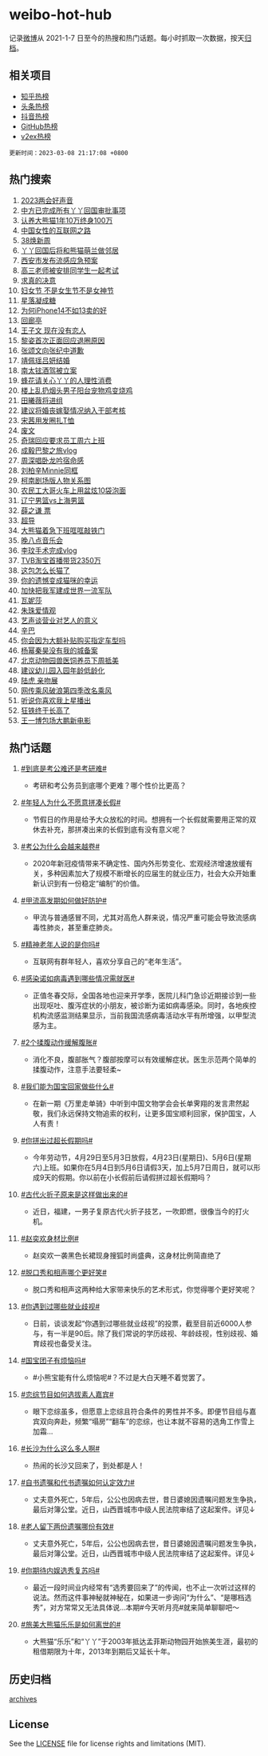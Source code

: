# weibo-hot-hub

记录[微博](https://www.weibo.com)从 2021-1-7 日至今的热搜和热门话题。每小时抓取一次数据，按天[归档](archives)。

## 相关项目

- [知乎热榜](https://github.com/lonnyzhang423/zhihu-hot-hub)
- [头条热榜](https://github.com/lonnyzhang423/toutiao-hot-hub)
- [抖音热榜](https://github.com/lonnyzhang423/douyin-hot-hub)
- [GitHub热榜](https://github.com/lonnyzhang423/github-hot-hub)
- [v2ex热榜](https://github.com/lonnyzhang423/v2ex-hot-hub)


`更新时间：2023-03-08 21:17:08 +0800`

## 热门搜索

1. [2023两会好声音](https://m.weibo.cn/search?containerid=100103type%3D1%26t%3D10%26q%3D%232023%E4%B8%A4%E4%BC%9A%E5%A5%BD%E5%A3%B0%E9%9F%B3%23&stream_entry_id=51&isnewpage=1&extparam=seat%3D1%26stream_entry_id%3D51%26filter_type%3Drealtimehot%26c_type%3D51%26dgr%3D0%26cate%3D10103%26pos%3D0%26display_time%3D1678281427%26pre_seqid%3D1678281427150027679234&luicode=10000011&lfid=106003type%253D25%2526t%253D3%2526disable_hot%253D1%2526filter_type%253Drealtimehot)
1. [中方已完成所有丫丫回国审批事项](https://m.weibo.cn/search?containerid=100103type%3D1%26t%3D10%26q%3D%23%E4%B8%AD%E6%96%B9%E5%B7%B2%E5%AE%8C%E6%88%90%E6%89%80%E6%9C%89%E4%B8%AB%E4%B8%AB%E5%9B%9E%E5%9B%BD%E5%AE%A1%E6%89%B9%E4%BA%8B%E9%A1%B9%23&stream_entry_id=31&isnewpage=1&extparam=seat%3D1%26c_type%3D31%26q%3D%2523%25E4%25B8%25AD%25E6%2596%25B9%25E5%25B7%25B2%25E5%25AE%258C%25E6%2588%2590%25E6%2589%2580%25E6%259C%2589%25E4%25B8%25AB%25E4%25B8%25AB%25E5%259B%259E%25E5%259B%25BD%25E5%25AE%25A1%25E6%2589%25B9%25E4%25BA%258B%25E9%25A1%25B9%2523%26pos%3D0%26band_rank%3D1%26stream_entry_id%3D31%26filter_type%3Drealtimehot%26dgr%3D0%26flag%3D16%26lcate%3D5001%26realpos%3D1%26cate%3D5001%26display_time%3D1678281427%26pre_seqid%3D1678281427150027679234&luicode=10000011&lfid=106003type%253D25%2526t%253D3%2526disable_hot%253D1%2526filter_type%253Drealtimehot)
1. [认养大熊猫1年10万终身100万](https://m.weibo.cn/search?containerid=100103type%3D1%26t%3D10%26q%3D%23%E8%AE%A4%E5%85%BB%E5%A4%A7%E7%86%8A%E7%8C%AB1%E5%B9%B410%E4%B8%87%E7%BB%88%E8%BA%AB100%E4%B8%87%23&stream_entry_id=31&isnewpage=1&extparam=seat%3D1%26c_type%3D31%26q%3D%2523%25E8%25AE%25A4%25E5%2585%25BB%25E5%25A4%25A7%25E7%2586%258A%25E7%258C%25AB1%25E5%25B9%25B410%25E4%25B8%2587%25E7%25BB%2588%25E8%25BA%25AB100%25E4%25B8%2587%2523%26pos%3D1%26band_rank%3D2%26stream_entry_id%3D31%26filter_type%3Drealtimehot%26dgr%3D0%26flag%3D1%26lcate%3D5001%26realpos%3D2%26cate%3D5001%26display_time%3D1678281427%26pre_seqid%3D1678281427150027679234&luicode=10000011&lfid=106003type%253D25%2526t%253D3%2526disable_hot%253D1%2526filter_type%253Drealtimehot)
1. [中国女性的互联网之路](https://m.weibo.cn/search?containerid=100103type%3D1%26t%3D10%26q%3D%23%E4%B8%AD%E5%9B%BD%E5%A5%B3%E6%80%A7%E7%9A%84%E4%BA%92%E8%81%94%E7%BD%91%E4%B9%8B%E8%B7%AF%23&stream_entry_id=31&isnewpage=1&extparam=seat%3D1%26c_type%3D31%26q%3D%2523%25E4%25B8%25AD%25E5%259B%25BD%25E5%25A5%25B3%25E6%2580%25A7%25E7%259A%2584%25E4%25BA%2592%25E8%2581%2594%25E7%25BD%2591%25E4%25B9%258B%25E8%25B7%25AF%2523%26pos%3D2%26band_rank%3D3%26stream_entry_id%3D31%26filter_type%3Drealtimehot%26dgr%3D0%26flag%3D0%26lcate%3D5001%26realpos%3D3%26cate%3D5001%26display_time%3D1678281427%26pre_seqid%3D1678281427150027679234&luicode=10000011&lfid=106003type%253D25%2526t%253D3%2526disable_hot%253D1%2526filter_type%253Drealtimehot)
1. [38焕新周](https://m.weibo.cn/search?containerid=100103type%3D1%26t%3D10%26q%3D%2338%E7%84%95%E6%96%B0%E5%91%A8%23&stream_entry_id=31&isnewpage=1&extparam=seat%3D1%26dgr%3D0%26band_rank%3D4%26c_type%3D31%26q%3D%252338%25E7%2584%2595%25E6%2596%25B0%25E5%2591%25A8%2523%26stream_entry_id%3D31%26pos%3D3%26cate%3D5001%26topic_ad%3D1%26filter_type%3Drealtimehot%26lcate%3D5001%26adid%3D181697%26display_time%3D1678281427%26pre_seqid%3D1678281427150027679234&luicode=10000011&lfid=106003type%253D25%2526t%253D3%2526disable_hot%253D1%2526filter_type%253Drealtimehot)
1. [丫丫回国后将和熊猫萌兰做邻居](https://m.weibo.cn/search?containerid=100103type%3D1%26t%3D10%26q%3D%23%E4%B8%AB%E4%B8%AB%E5%9B%9E%E5%9B%BD%E5%90%8E%E5%B0%86%E5%92%8C%E7%86%8A%E7%8C%AB%E8%90%8C%E5%85%B0%E5%81%9A%E9%82%BB%E5%B1%85%23&stream_entry_id=31&isnewpage=1&extparam=seat%3D1%26c_type%3D31%26q%3D%2523%25E4%25B8%25AB%25E4%25B8%25AB%25E5%259B%259E%25E5%259B%25BD%25E5%2590%258E%25E5%25B0%2586%25E5%2592%258C%25E7%2586%258A%25E7%258C%25AB%25E8%2590%258C%25E5%2585%25B0%25E5%2581%259A%25E9%2582%25BB%25E5%25B1%2585%2523%26pos%3D4%26band_rank%3D4%26stream_entry_id%3D31%26filter_type%3Drealtimehot%26dgr%3D0%26flag%3D1%26lcate%3D5001%26realpos%3D4%26cate%3D5001%26display_time%3D1678281427%26pre_seqid%3D1678281427150027679234&luicode=10000011&lfid=106003type%253D25%2526t%253D3%2526disable_hot%253D1%2526filter_type%253Drealtimehot)
1. [西安市发布流感应急预案](https://m.weibo.cn/search?containerid=100103type%3D1%26t%3D10%26q%3D%23%E8%A5%BF%E5%AE%89%E5%B8%82%E5%8F%91%E5%B8%83%E6%B5%81%E6%84%9F%E5%BA%94%E6%80%A5%E9%A2%84%E6%A1%88%23&stream_entry_id=31&isnewpage=1&extparam=seat%3D1%26c_type%3D31%26q%3D%2523%25E8%25A5%25BF%25E5%25AE%2589%25E5%25B8%2582%25E5%258F%2591%25E5%25B8%2583%25E6%25B5%2581%25E6%2584%259F%25E5%25BA%2594%25E6%2580%25A5%25E9%25A2%2584%25E6%25A1%2588%2523%26pos%3D5%26band_rank%3D5%26stream_entry_id%3D31%26filter_type%3Drealtimehot%26dgr%3D0%26flag%3D1%26lcate%3D5001%26realpos%3D5%26cate%3D5001%26display_time%3D1678281427%26pre_seqid%3D1678281427150027679234&luicode=10000011&lfid=106003type%253D25%2526t%253D3%2526disable_hot%253D1%2526filter_type%253Drealtimehot)
1. [高三老师被安排同学生一起考试](https://m.weibo.cn/search?containerid=100103type%3D1%26t%3D10%26q%3D%23%E9%AB%98%E4%B8%89%E8%80%81%E5%B8%88%E8%A2%AB%E5%AE%89%E6%8E%92%E5%90%8C%E5%AD%A6%E7%94%9F%E4%B8%80%E8%B5%B7%E8%80%83%E8%AF%95%23&stream_entry_id=31&isnewpage=1&extparam=seat%3D1%26c_type%3D31%26q%3D%2523%25E9%25AB%2598%25E4%25B8%2589%25E8%2580%2581%25E5%25B8%2588%25E8%25A2%25AB%25E5%25AE%2589%25E6%258E%2592%25E5%2590%258C%25E5%25AD%25A6%25E7%2594%259F%25E4%25B8%2580%25E8%25B5%25B7%25E8%2580%2583%25E8%25AF%2595%2523%26pos%3D6%26band_rank%3D6%26stream_entry_id%3D31%26filter_type%3Drealtimehot%26dgr%3D0%26flag%3D1%26lcate%3D5001%26realpos%3D6%26cate%3D5001%26display_time%3D1678281427%26pre_seqid%3D1678281427150027679234&luicode=10000011&lfid=106003type%253D25%2526t%253D3%2526disable_hot%253D1%2526filter_type%253Drealtimehot)
1. [求真的决意](https://m.weibo.cn/search?containerid=100103type%3D1%26t%3D10%26q%3D%23%E6%B1%82%E7%9C%9F%E7%9A%84%E5%86%B3%E6%84%8F%23&stream_entry_id=31&isnewpage=1&extparam=seat%3D1%26dgr%3D0%26band_rank%3D7%26c_type%3D31%26q%3D%2523%25E6%25B1%2582%25E7%259C%259F%25E7%259A%2584%25E5%2586%25B3%25E6%2584%258F%2523%26stream_entry_id%3D31%26pos%3D7%26cate%3D5001%26topic_ad%3D1%26filter_type%3Drealtimehot%26lcate%3D5001%26adid%3D181639%26display_time%3D1678281427%26pre_seqid%3D1678281427150027679234&luicode=10000011&lfid=106003type%253D25%2526t%253D3%2526disable_hot%253D1%2526filter_type%253Drealtimehot)
1. [妇女节 不是女生节不是女神节](https://m.weibo.cn/search?containerid=100103type%3D1%26t%3D10%26q%3D%E5%A6%87%E5%A5%B3%E8%8A%82+%E4%B8%8D%E6%98%AF%E5%A5%B3%E7%94%9F%E8%8A%82%E4%B8%8D%E6%98%AF%E5%A5%B3%E7%A5%9E%E8%8A%82&stream_entry_id=31&isnewpage=1&extparam=seat%3D1%26c_type%3D31%26q%3D%25E5%25A6%2587%25E5%25A5%25B3%25E8%258A%2582%2520%25E4%25B8%258D%25E6%2598%25AF%25E5%25A5%25B3%25E7%2594%259F%25E8%258A%2582%25E4%25B8%258D%25E6%2598%25AF%25E5%25A5%25B3%25E7%25A5%259E%25E8%258A%2582%26pos%3D8%26band_rank%3D7%26stream_entry_id%3D31%26filter_type%3Drealtimehot%26dgr%3D0%26flag%3D16%26lcate%3D5001%26realpos%3D7%26cate%3D5001%26display_time%3D1678281427%26pre_seqid%3D1678281427150027679234&luicode=10000011&lfid=106003type%253D25%2526t%253D3%2526disable_hot%253D1%2526filter_type%253Drealtimehot)
1. [星落凝成糖](https://m.weibo.cn/search?containerid=100103type%3D1%26t%3D10%26q%3D%E6%98%9F%E8%90%BD%E5%87%9D%E6%88%90%E7%B3%96&stream_entry_id=31&isnewpage=1&extparam=seat%3D1%26c_type%3D31%26q%3D%25E6%2598%259F%25E8%2590%25BD%25E5%2587%259D%25E6%2588%2590%25E7%25B3%2596%26pos%3D9%26band_rank%3D8%26stream_entry_id%3D31%26filter_type%3Drealtimehot%26dgr%3D0%26flag%3D1%26lcate%3D5001%26realpos%3D8%26cate%3D5001%26display_time%3D1678281427%26pre_seqid%3D1678281427150027679234&luicode=10000011&lfid=106003type%253D25%2526t%253D3%2526disable_hot%253D1%2526filter_type%253Drealtimehot)
1. [为何iPhone14不如13卖的好](https://m.weibo.cn/search?containerid=100103type%3D1%26t%3D10%26q%3D%23%E4%B8%BA%E4%BD%95iPhone14%E4%B8%8D%E5%A6%8213%E5%8D%96%E7%9A%84%E5%A5%BD%23&stream_entry_id=31&isnewpage=1&extparam=seat%3D1%26c_type%3D31%26q%3D%2523%25E4%25B8%25BA%25E4%25BD%2595iPhone14%25E4%25B8%258D%25E5%25A6%258213%25E5%258D%2596%25E7%259A%2584%25E5%25A5%25BD%2523%26pos%3D10%26band_rank%3D9%26stream_entry_id%3D31%26filter_type%3Drealtimehot%26dgr%3D0%26flag%3D0%26lcate%3D5001%26realpos%3D9%26cate%3D5001%26display_time%3D1678281427%26pre_seqid%3D1678281427150027679234&luicode=10000011&lfid=106003type%253D25%2526t%253D3%2526disable_hot%253D1%2526filter_type%253Drealtimehot)
1. [回廊亭](https://m.weibo.cn/search?containerid=100103type%3D1%26t%3D10%26q%3D%E5%9B%9E%E5%BB%8A%E4%BA%AD&stream_entry_id=31&isnewpage=1&extparam=seat%3D1%26c_type%3D31%26q%3D%25E5%259B%259E%25E5%25BB%258A%25E4%25BA%25AD%26pos%3D11%26band_rank%3D10%26stream_entry_id%3D31%26filter_type%3Drealtimehot%26dgr%3D0%26flag%3D0%26lcate%3D5001%26realpos%3D10%26cate%3D5001%26display_time%3D1678281427%26pre_seqid%3D1678281427150027679234&luicode=10000011&lfid=106003type%253D25%2526t%253D3%2526disable_hot%253D1%2526filter_type%253Drealtimehot)
1. [王子文 现在没有恋人](https://m.weibo.cn/search?containerid=100103type%3D1%26t%3D10%26q%3D%E7%8E%8B%E5%AD%90%E6%96%87+%E7%8E%B0%E5%9C%A8%E6%B2%A1%E6%9C%89%E6%81%8B%E4%BA%BA&stream_entry_id=31&isnewpage=1&extparam=seat%3D1%26c_type%3D31%26q%3D%25E7%258E%258B%25E5%25AD%2590%25E6%2596%2587%2520%25E7%258E%25B0%25E5%259C%25A8%25E6%25B2%25A1%25E6%259C%2589%25E6%2581%258B%25E4%25BA%25BA%26pos%3D12%26band_rank%3D11%26stream_entry_id%3D31%26filter_type%3Drealtimehot%26dgr%3D0%26flag%3D2%26lcate%3D5001%26realpos%3D11%26cate%3D5001%26display_time%3D1678281427%26pre_seqid%3D1678281427150027679234&luicode=10000011&lfid=106003type%253D25%2526t%253D3%2526disable_hot%253D1%2526filter_type%253Drealtimehot)
1. [黎姿首次正面回应退圈原因](https://m.weibo.cn/search?containerid=100103type%3D1%26t%3D10%26q%3D%23%E9%BB%8E%E5%A7%BF%E9%A6%96%E6%AC%A1%E6%AD%A3%E9%9D%A2%E5%9B%9E%E5%BA%94%E9%80%80%E5%9C%88%E5%8E%9F%E5%9B%A0%23&stream_entry_id=31&isnewpage=1&extparam=seat%3D1%26c_type%3D31%26q%3D%2523%25E9%25BB%258E%25E5%25A7%25BF%25E9%25A6%2596%25E6%25AC%25A1%25E6%25AD%25A3%25E9%259D%25A2%25E5%259B%259E%25E5%25BA%2594%25E9%2580%2580%25E5%259C%2588%25E5%258E%259F%25E5%259B%25A0%2523%26pos%3D13%26band_rank%3D12%26stream_entry_id%3D31%26filter_type%3Drealtimehot%26dgr%3D0%26flag%3D1%26lcate%3D5001%26realpos%3D12%26cate%3D5001%26display_time%3D1678281427%26pre_seqid%3D1678281427150027679234&luicode=10000011&lfid=106003type%253D25%2526t%253D3%2526disable_hot%253D1%2526filter_type%253Drealtimehot)
1. [张颂文向张纪中道歉](https://m.weibo.cn/search?containerid=100103type%3D1%26t%3D10%26q%3D%23%E5%BC%A0%E9%A2%82%E6%96%87%E5%90%91%E5%BC%A0%E7%BA%AA%E4%B8%AD%E9%81%93%E6%AD%89%23&stream_entry_id=31&isnewpage=1&extparam=seat%3D1%26c_type%3D31%26q%3D%2523%25E5%25BC%25A0%25E9%25A2%2582%25E6%2596%2587%25E5%2590%2591%25E5%25BC%25A0%25E7%25BA%25AA%25E4%25B8%25AD%25E9%2581%2593%25E6%25AD%2589%2523%26pos%3D14%26band_rank%3D13%26stream_entry_id%3D31%26filter_type%3Drealtimehot%26dgr%3D0%26flag%3D2%26lcate%3D5001%26realpos%3D13%26cate%3D5001%26display_time%3D1678281427%26pre_seqid%3D1678281427150027679234&luicode=10000011&lfid=106003type%253D25%2526t%253D3%2526disable_hot%253D1%2526filter_type%253Drealtimehot)
1. [靖佩瑶吕妍结婚](https://m.weibo.cn/search?containerid=100103type%3D1%26t%3D10%26q%3D%23%E9%9D%96%E4%BD%A9%E7%91%B6%E5%90%95%E5%A6%8D%E7%BB%93%E5%A9%9A%23&stream_entry_id=31&isnewpage=1&extparam=seat%3D1%26c_type%3D31%26q%3D%2523%25E9%259D%2596%25E4%25BD%25A9%25E7%2591%25B6%25E5%2590%2595%25E5%25A6%258D%25E7%25BB%2593%25E5%25A9%259A%2523%26pos%3D15%26band_rank%3D14%26stream_entry_id%3D31%26filter_type%3Drealtimehot%26dgr%3D0%26flag%3D1%26lcate%3D5001%26realpos%3D14%26cate%3D5001%26display_time%3D1678281427%26pre_seqid%3D1678281427150027679234&luicode=10000011&lfid=106003type%253D25%2526t%253D3%2526disable_hot%253D1%2526filter_type%253Drealtimehot)
1. [南太铉酒驾被立案](https://m.weibo.cn/search?containerid=100103type%3D1%26t%3D10%26q%3D%23%E5%8D%97%E5%A4%AA%E9%93%89%E9%85%92%E9%A9%BE%E8%A2%AB%E7%AB%8B%E6%A1%88%23&stream_entry_id=31&isnewpage=1&extparam=seat%3D1%26c_type%3D31%26q%3D%2523%25E5%258D%2597%25E5%25A4%25AA%25E9%2593%2589%25E9%2585%2592%25E9%25A9%25BE%25E8%25A2%25AB%25E7%25AB%258B%25E6%25A1%2588%2523%26pos%3D16%26band_rank%3D15%26stream_entry_id%3D31%26filter_type%3Drealtimehot%26dgr%3D0%26flag%3D1%26lcate%3D5001%26realpos%3D15%26cate%3D5001%26display_time%3D1678281427%26pre_seqid%3D1678281427150027679234&luicode=10000011&lfid=106003type%253D25%2526t%253D3%2526disable_hot%253D1%2526filter_type%253Drealtimehot)
1. [蜂花请关心丫丫的人理性消费](https://m.weibo.cn/search?containerid=100103type%3D1%26t%3D10%26q%3D%23%E8%9C%82%E8%8A%B1%E8%AF%B7%E5%85%B3%E5%BF%83%E4%B8%AB%E4%B8%AB%E7%9A%84%E4%BA%BA%E7%90%86%E6%80%A7%E6%B6%88%E8%B4%B9%23&stream_entry_id=31&isnewpage=1&extparam=seat%3D1%26c_type%3D31%26q%3D%2523%25E8%259C%2582%25E8%258A%25B1%25E8%25AF%25B7%25E5%2585%25B3%25E5%25BF%2583%25E4%25B8%25AB%25E4%25B8%25AB%25E7%259A%2584%25E4%25BA%25BA%25E7%2590%2586%25E6%2580%25A7%25E6%25B6%2588%25E8%25B4%25B9%2523%26pos%3D17%26band_rank%3D16%26stream_entry_id%3D31%26filter_type%3Drealtimehot%26dgr%3D0%26flag%3D0%26lcate%3D5001%26realpos%3D16%26cate%3D5001%26display_time%3D1678281427%26pre_seqid%3D1678281427150027679234&luicode=10000011&lfid=106003type%253D25%2526t%253D3%2526disable_hot%253D1%2526filter_type%253Drealtimehot)
1. [楼上乱扔烟头男子阳台宠物鸡变烧鸡](https://m.weibo.cn/search?containerid=100103type%3D1%26t%3D10%26q%3D%23%E6%A5%BC%E4%B8%8A%E4%B9%B1%E6%89%94%E7%83%9F%E5%A4%B4%E7%94%B7%E5%AD%90%E9%98%B3%E5%8F%B0%E5%AE%A0%E7%89%A9%E9%B8%A1%E5%8F%98%E7%83%A7%E9%B8%A1%23&stream_entry_id=31&isnewpage=1&extparam=seat%3D1%26c_type%3D31%26q%3D%2523%25E6%25A5%25BC%25E4%25B8%258A%25E4%25B9%25B1%25E6%2589%2594%25E7%2583%259F%25E5%25A4%25B4%25E7%2594%25B7%25E5%25AD%2590%25E9%2598%25B3%25E5%258F%25B0%25E5%25AE%25A0%25E7%2589%25A9%25E9%25B8%25A1%25E5%258F%2598%25E7%2583%25A7%25E9%25B8%25A1%2523%26pos%3D18%26band_rank%3D17%26stream_entry_id%3D31%26filter_type%3Drealtimehot%26dgr%3D0%26flag%3D0%26lcate%3D5001%26realpos%3D17%26cate%3D5001%26display_time%3D1678281427%26pre_seqid%3D1678281427150027679234&luicode=10000011&lfid=106003type%253D25%2526t%253D3%2526disable_hot%253D1%2526filter_type%253Drealtimehot)
1. [田曦薇将进组](https://m.weibo.cn/search?containerid=100103type%3D1%26t%3D10%26q%3D%23%E7%94%B0%E6%9B%A6%E8%96%87%E5%B0%86%E8%BF%9B%E7%BB%84%23&stream_entry_id=31&isnewpage=1&extparam=seat%3D1%26c_type%3D31%26q%3D%2523%25E7%2594%25B0%25E6%259B%25A6%25E8%2596%2587%25E5%25B0%2586%25E8%25BF%259B%25E7%25BB%2584%2523%26pos%3D19%26band_rank%3D18%26stream_entry_id%3D31%26filter_type%3Drealtimehot%26dgr%3D0%26flag%3D1%26lcate%3D5001%26realpos%3D18%26cate%3D5001%26display_time%3D1678281427%26pre_seqid%3D1678281427150027679234&luicode=10000011&lfid=106003type%253D25%2526t%253D3%2526disable_hot%253D1%2526filter_type%253Drealtimehot)
1. [建议将婚丧嫁娶情况纳入干部考核](https://m.weibo.cn/search?containerid=100103type%3D1%26t%3D10%26q%3D%23%E5%BB%BA%E8%AE%AE%E5%B0%86%E5%A9%9A%E4%B8%A7%E5%AB%81%E5%A8%B6%E6%83%85%E5%86%B5%E7%BA%B3%E5%85%A5%E5%B9%B2%E9%83%A8%E8%80%83%E6%A0%B8%23&stream_entry_id=31&isnewpage=1&extparam=seat%3D1%26c_type%3D31%26q%3D%2523%25E5%25BB%25BA%25E8%25AE%25AE%25E5%25B0%2586%25E5%25A9%259A%25E4%25B8%25A7%25E5%25AB%2581%25E5%25A8%25B6%25E6%2583%2585%25E5%2586%25B5%25E7%25BA%25B3%25E5%2585%25A5%25E5%25B9%25B2%25E9%2583%25A8%25E8%2580%2583%25E6%25A0%25B8%2523%26pos%3D20%26band_rank%3D19%26stream_entry_id%3D31%26filter_type%3Drealtimehot%26dgr%3D0%26flag%3D0%26lcate%3D5001%26realpos%3D19%26cate%3D5001%26display_time%3D1678281427%26pre_seqid%3D1678281427150027679234&luicode=10000011&lfid=106003type%253D25%2526t%253D3%2526disable_hot%253D1%2526filter_type%253Drealtimehot)
1. [宋茜用发圈扎T恤](https://m.weibo.cn/search?containerid=100103type%3D1%26t%3D10%26q%3D%23%E5%AE%8B%E8%8C%9C%E7%94%A8%E5%8F%91%E5%9C%88%E6%89%8ET%E6%81%A4%23&stream_entry_id=31&isnewpage=1&extparam=seat%3D1%26c_type%3D31%26q%3D%2523%25E5%25AE%258B%25E8%258C%259C%25E7%2594%25A8%25E5%258F%2591%25E5%259C%2588%25E6%2589%258ET%25E6%2581%25A4%2523%26pos%3D21%26band_rank%3D20%26stream_entry_id%3D31%26filter_type%3Drealtimehot%26dgr%3D0%26flag%3D0%26lcate%3D5001%26realpos%3D20%26cate%3D5001%26display_time%3D1678281427%26pre_seqid%3D1678281427150027679234&luicode=10000011&lfid=106003type%253D25%2526t%253D3%2526disable_hot%253D1%2526filter_type%253Drealtimehot)
1. [废文](https://m.weibo.cn/search?containerid=100103type%3D1%26t%3D10%26q%3D%E5%BA%9F%E6%96%87&stream_entry_id=31&isnewpage=1&extparam=seat%3D1%26c_type%3D31%26q%3D%25E5%25BA%259F%25E6%2596%2587%26pos%3D22%26band_rank%3D21%26stream_entry_id%3D31%26filter_type%3Drealtimehot%26dgr%3D0%26flag%3D0%26lcate%3D5001%26realpos%3D21%26cate%3D5001%26display_time%3D1678281427%26pre_seqid%3D1678281427150027679234&luicode=10000011&lfid=106003type%253D25%2526t%253D3%2526disable_hot%253D1%2526filter_type%253Drealtimehot)
1. [奇瑞回应要求员工周六上班](https://m.weibo.cn/search?containerid=100103type%3D1%26t%3D10%26q%3D%23%E5%A5%87%E7%91%9E%E5%9B%9E%E5%BA%94%E8%A6%81%E6%B1%82%E5%91%98%E5%B7%A5%E5%91%A8%E5%85%AD%E4%B8%8A%E7%8F%AD%23&stream_entry_id=31&isnewpage=1&extparam=seat%3D1%26c_type%3D31%26q%3D%2523%25E5%25A5%2587%25E7%2591%259E%25E5%259B%259E%25E5%25BA%2594%25E8%25A6%2581%25E6%25B1%2582%25E5%2591%2598%25E5%25B7%25A5%25E5%2591%25A8%25E5%2585%25AD%25E4%25B8%258A%25E7%258F%25AD%2523%26pos%3D23%26band_rank%3D22%26stream_entry_id%3D31%26filter_type%3Drealtimehot%26dgr%3D0%26flag%3D0%26lcate%3D5001%26realpos%3D22%26cate%3D5001%26display_time%3D1678281427%26pre_seqid%3D1678281427150027679234&luicode=10000011&lfid=106003type%253D25%2526t%253D3%2526disable_hot%253D1%2526filter_type%253Drealtimehot)
1. [成毅巴黎之旅vlog](https://m.weibo.cn/search?containerid=100103type%3D1%26t%3D10%26q%3D%23%E6%88%90%E6%AF%85%E5%B7%B4%E9%BB%8E%E4%B9%8B%E6%97%85vlog%23&stream_entry_id=31&isnewpage=1&extparam=seat%3D1%26c_type%3D31%26q%3D%2523%25E6%2588%2590%25E6%25AF%2585%25E5%25B7%25B4%25E9%25BB%258E%25E4%25B9%258B%25E6%2597%2585vlog%2523%26pos%3D24%26band_rank%3D23%26stream_entry_id%3D31%26filter_type%3Drealtimehot%26dgr%3D0%26flag%3D1%26lcate%3D5001%26realpos%3D23%26cate%3D5001%26display_time%3D1678281427%26pre_seqid%3D1678281427150027679234&luicode=10000011&lfid=106003type%253D25%2526t%253D3%2526disable_hot%253D1%2526filter_type%253Drealtimehot)
1. [周深唱卧龙吟宿命感](https://m.weibo.cn/search?containerid=100103type%3D1%26t%3D10%26q%3D%23%E5%91%A8%E6%B7%B1%E5%94%B1%E5%8D%A7%E9%BE%99%E5%90%9F%E5%AE%BF%E5%91%BD%E6%84%9F%23&stream_entry_id=31&isnewpage=1&extparam=seat%3D1%26c_type%3D31%26q%3D%2523%25E5%2591%25A8%25E6%25B7%25B1%25E5%2594%25B1%25E5%258D%25A7%25E9%25BE%2599%25E5%2590%259F%25E5%25AE%25BF%25E5%2591%25BD%25E6%2584%259F%2523%26pos%3D25%26band_rank%3D24%26stream_entry_id%3D31%26filter_type%3Drealtimehot%26dgr%3D0%26flag%3D1%26lcate%3D5001%26realpos%3D24%26cate%3D5001%26display_time%3D1678281427%26pre_seqid%3D1678281427150027679234&luicode=10000011&lfid=106003type%253D25%2526t%253D3%2526disable_hot%253D1%2526filter_type%253Drealtimehot)
1. [刘柏辛Minnie同框](https://m.weibo.cn/search?containerid=100103type%3D1%26t%3D10%26q%3D%23%E5%88%98%E6%9F%8F%E8%BE%9BMinnie%E5%90%8C%E6%A1%86%23&stream_entry_id=31&isnewpage=1&extparam=seat%3D1%26c_type%3D31%26q%3D%2523%25E5%2588%2598%25E6%259F%258F%25E8%25BE%259BMinnie%25E5%2590%258C%25E6%25A1%2586%2523%26pos%3D26%26band_rank%3D25%26stream_entry_id%3D31%26filter_type%3Drealtimehot%26dgr%3D0%26flag%3D1%26lcate%3D5001%26realpos%3D25%26cate%3D5001%26display_time%3D1678281427%26pre_seqid%3D1678281427150027679234&luicode=10000011&lfid=106003type%253D25%2526t%253D3%2526disable_hot%253D1%2526filter_type%253Drealtimehot)
1. [柯南剧场版人物关系图](https://m.weibo.cn/search?containerid=100103type%3D1%26t%3D10%26q%3D%23%E6%9F%AF%E5%8D%97%E5%89%A7%E5%9C%BA%E7%89%88%E4%BA%BA%E7%89%A9%E5%85%B3%E7%B3%BB%E5%9B%BE%23&stream_entry_id=31&isnewpage=1&extparam=seat%3D1%26c_type%3D31%26q%3D%2523%25E6%259F%25AF%25E5%258D%2597%25E5%2589%25A7%25E5%259C%25BA%25E7%2589%2588%25E4%25BA%25BA%25E7%2589%25A9%25E5%2585%25B3%25E7%25B3%25BB%25E5%259B%25BE%2523%26pos%3D27%26band_rank%3D26%26stream_entry_id%3D31%26filter_type%3Drealtimehot%26dgr%3D0%26flag%3D1%26lcate%3D5001%26realpos%3D26%26cate%3D5001%26display_time%3D1678281427%26pre_seqid%3D1678281427150027679234&luicode=10000011&lfid=106003type%253D25%2526t%253D3%2526disable_hot%253D1%2526filter_type%253Drealtimehot)
1. [农民工大哥火车上用盆炫10袋泡面](https://m.weibo.cn/search?containerid=100103type%3D1%26t%3D10%26q%3D%23%E5%86%9C%E6%B0%91%E5%B7%A5%E5%A4%A7%E5%93%A5%E7%81%AB%E8%BD%A6%E4%B8%8A%E7%94%A8%E7%9B%86%E7%82%AB10%E8%A2%8B%E6%B3%A1%E9%9D%A2%23&stream_entry_id=31&isnewpage=1&extparam=seat%3D1%26c_type%3D31%26q%3D%2523%25E5%2586%259C%25E6%25B0%2591%25E5%25B7%25A5%25E5%25A4%25A7%25E5%2593%25A5%25E7%2581%25AB%25E8%25BD%25A6%25E4%25B8%258A%25E7%2594%25A8%25E7%259B%2586%25E7%2582%25AB10%25E8%25A2%258B%25E6%25B3%25A1%25E9%259D%25A2%2523%26pos%3D28%26band_rank%3D27%26stream_entry_id%3D31%26filter_type%3Drealtimehot%26dgr%3D0%26flag%3D1%26lcate%3D5001%26realpos%3D27%26cate%3D5001%26display_time%3D1678281427%26pre_seqid%3D1678281427150027679234&luicode=10000011&lfid=106003type%253D25%2526t%253D3%2526disable_hot%253D1%2526filter_type%253Drealtimehot)
1. [辽宁男篮vs上海男篮](https://m.weibo.cn/search?containerid=100103type%3D1%26t%3D10%26q%3D%23%E8%BE%BD%E5%AE%81%E7%94%B7%E7%AF%AEvs%E4%B8%8A%E6%B5%B7%E7%94%B7%E7%AF%AE%23&stream_entry_id=31&isnewpage=1&extparam=seat%3D1%26c_type%3D31%26q%3D%2523%25E8%25BE%25BD%25E5%25AE%2581%25E7%2594%25B7%25E7%25AF%25AEvs%25E4%25B8%258A%25E6%25B5%25B7%25E7%2594%25B7%25E7%25AF%25AE%2523%26pos%3D29%26band_rank%3D28%26stream_entry_id%3D31%26filter_type%3Drealtimehot%26dgr%3D0%26flag%3D1%26lcate%3D5001%26realpos%3D28%26cate%3D5001%26display_time%3D1678281427%26pre_seqid%3D1678281427150027679234&luicode=10000011&lfid=106003type%253D25%2526t%253D3%2526disable_hot%253D1%2526filter_type%253Drealtimehot)
1. [薛之谦 票](https://m.weibo.cn/search?containerid=100103type%3D1%26t%3D10%26q%3D%E8%96%9B%E4%B9%8B%E8%B0%A6+%E7%A5%A8&stream_entry_id=31&isnewpage=1&extparam=seat%3D1%26c_type%3D31%26q%3D%25E8%2596%259B%25E4%25B9%258B%25E8%25B0%25A6%2520%25E7%25A5%25A8%26pos%3D30%26band_rank%3D29%26stream_entry_id%3D31%26filter_type%3Drealtimehot%26dgr%3D0%26flag%3D0%26lcate%3D5001%26realpos%3D29%26cate%3D5001%26display_time%3D1678281427%26pre_seqid%3D1678281427150027679234&luicode=10000011&lfid=106003type%253D25%2526t%253D3%2526disable_hot%253D1%2526filter_type%253Drealtimehot)
1. [超导](https://m.weibo.cn/search?containerid=100103type%3D1%26t%3D10%26q%3D%E8%B6%85%E5%AF%BC&stream_entry_id=31&isnewpage=1&extparam=seat%3D1%26c_type%3D31%26q%3D%25E8%25B6%2585%25E5%25AF%25BC%26pos%3D31%26band_rank%3D30%26stream_entry_id%3D31%26filter_type%3Drealtimehot%26dgr%3D0%26flag%3D0%26lcate%3D5001%26realpos%3D30%26cate%3D5001%26display_time%3D1678281427%26pre_seqid%3D1678281427150027679234&luicode=10000011&lfid=106003type%253D25%2526t%253D3%2526disable_hot%253D1%2526filter_type%253Drealtimehot)
1. [大熊猫着急下班哐哐敲铁门](https://m.weibo.cn/search?containerid=100103type%3D1%26t%3D10%26q%3D%23%E5%A4%A7%E7%86%8A%E7%8C%AB%E7%9D%80%E6%80%A5%E4%B8%8B%E7%8F%AD%E5%93%90%E5%93%90%E6%95%B2%E9%93%81%E9%97%A8%23&stream_entry_id=31&isnewpage=1&extparam=seat%3D1%26c_type%3D31%26q%3D%2523%25E5%25A4%25A7%25E7%2586%258A%25E7%258C%25AB%25E7%259D%2580%25E6%2580%25A5%25E4%25B8%258B%25E7%258F%25AD%25E5%2593%2590%25E5%2593%2590%25E6%2595%25B2%25E9%2593%2581%25E9%2597%25A8%2523%26pos%3D32%26band_rank%3D31%26stream_entry_id%3D31%26filter_type%3Drealtimehot%26dgr%3D0%26flag%3D0%26lcate%3D5001%26realpos%3D31%26cate%3D5001%26display_time%3D1678281427%26pre_seqid%3D1678281427150027679234&luicode=10000011&lfid=106003type%253D25%2526t%253D3%2526disable_hot%253D1%2526filter_type%253Drealtimehot)
1. [晚八点音乐会](https://m.weibo.cn/search?containerid=100103type%3D1%26t%3D10%26q%3D%23%E6%99%9A%E5%85%AB%E7%82%B9%E9%9F%B3%E4%B9%90%E4%BC%9A%23&stream_entry_id=31&isnewpage=1&extparam=seat%3D1%26c_type%3D31%26q%3D%2523%25E6%2599%259A%25E5%2585%25AB%25E7%2582%25B9%25E9%259F%25B3%25E4%25B9%2590%25E4%25BC%259A%2523%26pos%3D33%26band_rank%3D32%26stream_entry_id%3D31%26filter_type%3Drealtimehot%26dgr%3D0%26flag%3D1%26lcate%3D5001%26realpos%3D32%26cate%3D5001%26display_time%3D1678281427%26pre_seqid%3D1678281427150027679234&luicode=10000011&lfid=106003type%253D25%2526t%253D3%2526disable_hot%253D1%2526filter_type%253Drealtimehot)
1. [李玟手术完成vlog](https://m.weibo.cn/search?containerid=100103type%3D1%26t%3D10%26q%3D%23%E6%9D%8E%E7%8E%9F%E6%89%8B%E6%9C%AF%E5%AE%8C%E6%88%90vlog%23&stream_entry_id=31&isnewpage=1&extparam=seat%3D1%26c_type%3D31%26q%3D%2523%25E6%259D%258E%25E7%258E%259F%25E6%2589%258B%25E6%259C%25AF%25E5%25AE%258C%25E6%2588%2590vlog%2523%26pos%3D34%26band_rank%3D33%26stream_entry_id%3D31%26filter_type%3Drealtimehot%26dgr%3D0%26flag%3D0%26lcate%3D5001%26realpos%3D33%26cate%3D5001%26display_time%3D1678281427%26pre_seqid%3D1678281427150027679234&luicode=10000011&lfid=106003type%253D25%2526t%253D3%2526disable_hot%253D1%2526filter_type%253Drealtimehot)
1. [TVB淘宝首播带货2350万](https://m.weibo.cn/search?containerid=100103type%3D1%26t%3D10%26q%3D%23TVB%E6%B7%98%E5%AE%9D%E9%A6%96%E6%92%AD%E5%B8%A6%E8%B4%A72350%E4%B8%87%23&stream_entry_id=31&isnewpage=1&extparam=seat%3D1%26c_type%3D31%26q%3D%2523TVB%25E6%25B7%2598%25E5%25AE%259D%25E9%25A6%2596%25E6%2592%25AD%25E5%25B8%25A6%25E8%25B4%25A72350%25E4%25B8%2587%2523%26pos%3D35%26band_rank%3D34%26stream_entry_id%3D31%26filter_type%3Drealtimehot%26dgr%3D0%26flag%3D0%26lcate%3D5001%26realpos%3D34%26cate%3D5001%26display_time%3D1678281427%26pre_seqid%3D1678281427150027679234&luicode=10000011&lfid=106003type%253D25%2526t%253D3%2526disable_hot%253D1%2526filter_type%253Drealtimehot)
1. [这包怎么长猫了](https://m.weibo.cn/search?containerid=100103type%3D1%26t%3D10%26q%3D%23%E8%BF%99%E5%8C%85%E6%80%8E%E4%B9%88%E9%95%BF%E7%8C%AB%E4%BA%86%23&stream_entry_id=31&isnewpage=1&extparam=seat%3D1%26c_type%3D31%26q%3D%2523%25E8%25BF%2599%25E5%258C%2585%25E6%2580%258E%25E4%25B9%2588%25E9%2595%25BF%25E7%258C%25AB%25E4%25BA%2586%2523%26pos%3D36%26band_rank%3D35%26stream_entry_id%3D31%26filter_type%3Drealtimehot%26dgr%3D0%26flag%3D0%26lcate%3D5001%26realpos%3D35%26cate%3D5001%26display_time%3D1678281427%26pre_seqid%3D1678281427150027679234&luicode=10000011&lfid=106003type%253D25%2526t%253D3%2526disable_hot%253D1%2526filter_type%253Drealtimehot)
1. [你的遗憾变成猫咪的幸运](https://m.weibo.cn/search?containerid=100103type%3D1%26t%3D10%26q%3D%23%E4%BD%A0%E7%9A%84%E9%81%97%E6%86%BE%E5%8F%98%E6%88%90%E7%8C%AB%E5%92%AA%E7%9A%84%E5%B9%B8%E8%BF%90%23&stream_entry_id=31&isnewpage=1&extparam=seat%3D1%26c_type%3D31%26q%3D%2523%25E4%25BD%25A0%25E7%259A%2584%25E9%2581%2597%25E6%2586%25BE%25E5%258F%2598%25E6%2588%2590%25E7%258C%25AB%25E5%2592%25AA%25E7%259A%2584%25E5%25B9%25B8%25E8%25BF%2590%2523%26pos%3D37%26band_rank%3D36%26stream_entry_id%3D31%26filter_type%3Drealtimehot%26dgr%3D0%26flag%3D1%26lcate%3D5001%26realpos%3D36%26cate%3D5001%26display_time%3D1678281427%26pre_seqid%3D1678281427150027679234&luicode=10000011&lfid=106003type%253D25%2526t%253D3%2526disable_hot%253D1%2526filter_type%253Drealtimehot)
1. [加快把我军建成世界一流军队](https://m.weibo.cn/search?containerid=100103type%3D1%26t%3D10%26q%3D%23%E5%8A%A0%E5%BF%AB%E6%8A%8A%E6%88%91%E5%86%9B%E5%BB%BA%E6%88%90%E4%B8%96%E7%95%8C%E4%B8%80%E6%B5%81%E5%86%9B%E9%98%9F%23&stream_entry_id=31&isnewpage=1&extparam=seat%3D1%26c_type%3D31%26q%3D%2523%25E5%258A%25A0%25E5%25BF%25AB%25E6%258A%258A%25E6%2588%2591%25E5%2586%259B%25E5%25BB%25BA%25E6%2588%2590%25E4%25B8%2596%25E7%2595%258C%25E4%25B8%2580%25E6%25B5%2581%25E5%2586%259B%25E9%2598%259F%2523%26pos%3D38%26band_rank%3D37%26stream_entry_id%3D31%26filter_type%3Drealtimehot%26dgr%3D0%26flag%3D1%26lcate%3D5001%26realpos%3D37%26cate%3D5001%26display_time%3D1678281427%26pre_seqid%3D1678281427150027679234&luicode=10000011&lfid=106003type%253D25%2526t%253D3%2526disable_hot%253D1%2526filter_type%253Drealtimehot)
1. [瓦妮莎](https://m.weibo.cn/search?containerid=100103type%3D1%26t%3D10%26q%3D%E7%93%A6%E5%A6%AE%E8%8E%8E&stream_entry_id=31&isnewpage=1&extparam=seat%3D1%26c_type%3D31%26q%3D%25E7%2593%25A6%25E5%25A6%25AE%25E8%258E%258E%26pos%3D39%26band_rank%3D38%26stream_entry_id%3D31%26filter_type%3Drealtimehot%26dgr%3D0%26flag%3D0%26lcate%3D5001%26realpos%3D38%26cate%3D5001%26display_time%3D1678281427%26pre_seqid%3D1678281427150027679234&luicode=10000011&lfid=106003type%253D25%2526t%253D3%2526disable_hot%253D1%2526filter_type%253Drealtimehot)
1. [朱珠爱情观](https://m.weibo.cn/search?containerid=100103type%3D1%26t%3D10%26q%3D%23%E6%9C%B1%E7%8F%A0%E7%88%B1%E6%83%85%E8%A7%82%23&stream_entry_id=31&isnewpage=1&extparam=seat%3D1%26c_type%3D31%26q%3D%2523%25E6%259C%25B1%25E7%258F%25A0%25E7%2588%25B1%25E6%2583%2585%25E8%25A7%2582%2523%26pos%3D40%26band_rank%3D39%26stream_entry_id%3D31%26filter_type%3Drealtimehot%26dgr%3D0%26flag%3D0%26lcate%3D5001%26realpos%3D39%26cate%3D5001%26display_time%3D1678281427%26pre_seqid%3D1678281427150027679234&luicode=10000011&lfid=106003type%253D25%2526t%253D3%2526disable_hot%253D1%2526filter_type%253Drealtimehot)
1. [艺声谈营业对艺人的意义](https://m.weibo.cn/search?containerid=100103type%3D1%26t%3D10%26q%3D%23%E8%89%BA%E5%A3%B0%E8%B0%88%E8%90%A5%E4%B8%9A%E5%AF%B9%E8%89%BA%E4%BA%BA%E7%9A%84%E6%84%8F%E4%B9%89%23&stream_entry_id=31&isnewpage=1&extparam=seat%3D1%26c_type%3D31%26q%3D%2523%25E8%2589%25BA%25E5%25A3%25B0%25E8%25B0%2588%25E8%2590%25A5%25E4%25B8%259A%25E5%25AF%25B9%25E8%2589%25BA%25E4%25BA%25BA%25E7%259A%2584%25E6%2584%258F%25E4%25B9%2589%2523%26pos%3D41%26band_rank%3D40%26stream_entry_id%3D31%26filter_type%3Drealtimehot%26dgr%3D0%26flag%3D0%26lcate%3D5001%26realpos%3D40%26cate%3D5001%26display_time%3D1678281427%26pre_seqid%3D1678281427150027679234&luicode=10000011&lfid=106003type%253D25%2526t%253D3%2526disable_hot%253D1%2526filter_type%253Drealtimehot)
1. [辛巴](https://m.weibo.cn/search?containerid=100103type%3D1%26t%3D10%26q%3D%E8%BE%9B%E5%B7%B4&stream_entry_id=31&isnewpage=1&extparam=seat%3D1%26c_type%3D31%26q%3D%25E8%25BE%259B%25E5%25B7%25B4%26pos%3D42%26band_rank%3D41%26stream_entry_id%3D31%26filter_type%3Drealtimehot%26dgr%3D0%26flag%3D0%26lcate%3D5001%26realpos%3D41%26cate%3D5001%26display_time%3D1678281427%26pre_seqid%3D1678281427150027679234&luicode=10000011&lfid=106003type%253D25%2526t%253D3%2526disable_hot%253D1%2526filter_type%253Drealtimehot)
1. [你会因为大额补贴购买指定车型吗](https://m.weibo.cn/search?containerid=100103type%3D1%26t%3D10%26q%3D%23%E4%BD%A0%E4%BC%9A%E5%9B%A0%E4%B8%BA%E5%A4%A7%E9%A2%9D%E8%A1%A5%E8%B4%B4%E8%B4%AD%E4%B9%B0%E6%8C%87%E5%AE%9A%E8%BD%A6%E5%9E%8B%E5%90%97%23&stream_entry_id=31&isnewpage=1&extparam=seat%3D1%26c_type%3D31%26q%3D%2523%25E4%25BD%25A0%25E4%25BC%259A%25E5%259B%25A0%25E4%25B8%25BA%25E5%25A4%25A7%25E9%25A2%259D%25E8%25A1%25A5%25E8%25B4%25B4%25E8%25B4%25AD%25E4%25B9%25B0%25E6%258C%2587%25E5%25AE%259A%25E8%25BD%25A6%25E5%259E%258B%25E5%2590%2597%2523%26pos%3D43%26band_rank%3D42%26stream_entry_id%3D31%26filter_type%3Drealtimehot%26dgr%3D0%26flag%3D0%26lcate%3D5001%26realpos%3D42%26cate%3D5001%26display_time%3D1678281427%26pre_seqid%3D1678281427150027679234&luicode=10000011&lfid=106003type%253D25%2526t%253D3%2526disable_hot%253D1%2526filter_type%253Drealtimehot)
1. [杨幂秦昊没有我的城备案](https://m.weibo.cn/search?containerid=100103type%3D1%26t%3D10%26q%3D%23%E6%9D%A8%E5%B9%82%E7%A7%A6%E6%98%8A%E6%B2%A1%E6%9C%89%E6%88%91%E7%9A%84%E5%9F%8E%E5%A4%87%E6%A1%88%23&stream_entry_id=31&isnewpage=1&extparam=seat%3D1%26c_type%3D31%26q%3D%2523%25E6%259D%25A8%25E5%25B9%2582%25E7%25A7%25A6%25E6%2598%258A%25E6%25B2%25A1%25E6%259C%2589%25E6%2588%2591%25E7%259A%2584%25E5%259F%258E%25E5%25A4%2587%25E6%25A1%2588%2523%26pos%3D44%26band_rank%3D43%26stream_entry_id%3D31%26filter_type%3Drealtimehot%26dgr%3D0%26flag%3D0%26lcate%3D5001%26realpos%3D43%26cate%3D5001%26display_time%3D1678281427%26pre_seqid%3D1678281427150027679234&luicode=10000011&lfid=106003type%253D25%2526t%253D3%2526disable_hot%253D1%2526filter_type%253Drealtimehot)
1. [北京动物园兽医饲养员下周抵美](https://m.weibo.cn/search?containerid=100103type%3D1%26t%3D10%26q%3D%23%E5%8C%97%E4%BA%AC%E5%8A%A8%E7%89%A9%E5%9B%AD%E5%85%BD%E5%8C%BB%E9%A5%B2%E5%85%BB%E5%91%98%E4%B8%8B%E5%91%A8%E6%8A%B5%E7%BE%8E%23&stream_entry_id=31&isnewpage=1&extparam=seat%3D1%26c_type%3D31%26q%3D%2523%25E5%258C%2597%25E4%25BA%25AC%25E5%258A%25A8%25E7%2589%25A9%25E5%259B%25AD%25E5%2585%25BD%25E5%258C%25BB%25E9%25A5%25B2%25E5%2585%25BB%25E5%2591%2598%25E4%25B8%258B%25E5%2591%25A8%25E6%258A%25B5%25E7%25BE%258E%2523%26pos%3D45%26band_rank%3D44%26stream_entry_id%3D31%26filter_type%3Drealtimehot%26dgr%3D0%26flag%3D0%26lcate%3D5001%26realpos%3D44%26cate%3D5001%26display_time%3D1678281427%26pre_seqid%3D1678281427150027679234&luicode=10000011&lfid=106003type%253D25%2526t%253D3%2526disable_hot%253D1%2526filter_type%253Drealtimehot)
1. [建议幼儿园入园年龄低龄化](https://m.weibo.cn/search?containerid=100103type%3D1%26t%3D10%26q%3D%23%E5%BB%BA%E8%AE%AE%E5%B9%BC%E5%84%BF%E5%9B%AD%E5%85%A5%E5%9B%AD%E5%B9%B4%E9%BE%84%E4%BD%8E%E9%BE%84%E5%8C%96%23&stream_entry_id=31&isnewpage=1&extparam=seat%3D1%26c_type%3D31%26q%3D%2523%25E5%25BB%25BA%25E8%25AE%25AE%25E5%25B9%25BC%25E5%2584%25BF%25E5%259B%25AD%25E5%2585%25A5%25E5%259B%25AD%25E5%25B9%25B4%25E9%25BE%2584%25E4%25BD%258E%25E9%25BE%2584%25E5%258C%2596%2523%26pos%3D46%26band_rank%3D45%26stream_entry_id%3D31%26filter_type%3Drealtimehot%26dgr%3D0%26flag%3D0%26lcate%3D5001%26realpos%3D45%26cate%3D5001%26display_time%3D1678281427%26pre_seqid%3D1678281427150027679234&luicode=10000011&lfid=106003type%253D25%2526t%253D3%2526disable_hot%253D1%2526filter_type%253Drealtimehot)
1. [陆虎 亲吻展](https://m.weibo.cn/search?containerid=100103type%3D1%26t%3D10%26q%3D%E9%99%86%E8%99%8E+%E4%BA%B2%E5%90%BB%E5%B1%95&stream_entry_id=31&isnewpage=1&extparam=seat%3D1%26c_type%3D31%26q%3D%25E9%2599%2586%25E8%2599%258E%2520%25E4%25BA%25B2%25E5%2590%25BB%25E5%25B1%2595%26pos%3D47%26band_rank%3D46%26stream_entry_id%3D31%26filter_type%3Drealtimehot%26dgr%3D0%26flag%3D0%26lcate%3D5001%26realpos%3D46%26cate%3D5001%26display_time%3D1678281427%26pre_seqid%3D1678281427150027679234&luicode=10000011&lfid=106003type%253D25%2526t%253D3%2526disable_hot%253D1%2526filter_type%253Drealtimehot)
1. [网传乘风破浪第四季改名乘风](https://m.weibo.cn/search?containerid=100103type%3D1%26t%3D10%26q%3D%23%E7%BD%91%E4%BC%A0%E4%B9%98%E9%A3%8E%E7%A0%B4%E6%B5%AA%E7%AC%AC%E5%9B%9B%E5%AD%A3%E6%94%B9%E5%90%8D%E4%B9%98%E9%A3%8E%23&stream_entry_id=31&isnewpage=1&extparam=seat%3D1%26c_type%3D31%26q%3D%2523%25E7%25BD%2591%25E4%25BC%25A0%25E4%25B9%2598%25E9%25A3%258E%25E7%25A0%25B4%25E6%25B5%25AA%25E7%25AC%25AC%25E5%259B%259B%25E5%25AD%25A3%25E6%2594%25B9%25E5%2590%258D%25E4%25B9%2598%25E9%25A3%258E%2523%26pos%3D48%26band_rank%3D47%26stream_entry_id%3D31%26filter_type%3Drealtimehot%26dgr%3D0%26flag%3D0%26lcate%3D5001%26realpos%3D47%26cate%3D5001%26display_time%3D1678281427%26pre_seqid%3D1678281427150027679234&luicode=10000011&lfid=106003type%253D25%2526t%253D3%2526disable_hot%253D1%2526filter_type%253Drealtimehot)
1. [听说你喜欢我上星播出](https://m.weibo.cn/search?containerid=100103type%3D1%26t%3D10%26q%3D%23%E5%90%AC%E8%AF%B4%E4%BD%A0%E5%96%9C%E6%AC%A2%E6%88%91%E4%B8%8A%E6%98%9F%E6%92%AD%E5%87%BA%23&stream_entry_id=31&isnewpage=1&extparam=seat%3D1%26c_type%3D31%26q%3D%2523%25E5%2590%25AC%25E8%25AF%25B4%25E4%25BD%25A0%25E5%2596%259C%25E6%25AC%25A2%25E6%2588%2591%25E4%25B8%258A%25E6%2598%259F%25E6%2592%25AD%25E5%2587%25BA%2523%26pos%3D49%26band_rank%3D48%26stream_entry_id%3D31%26filter_type%3Drealtimehot%26dgr%3D0%26flag%3D0%26lcate%3D5001%26realpos%3D48%26cate%3D5001%26display_time%3D1678281427%26pre_seqid%3D1678281427150027679234&luicode=10000011&lfid=106003type%253D25%2526t%253D3%2526disable_hot%253D1%2526filter_type%253Drealtimehot)
1. [狂铁终于长高了](https://m.weibo.cn/search?containerid=100103type%3D1%26t%3D10%26q%3D%23%E7%8B%82%E9%93%81%E7%BB%88%E4%BA%8E%E9%95%BF%E9%AB%98%E4%BA%86%23&stream_entry_id=31&isnewpage=1&extparam=seat%3D1%26c_type%3D31%26q%3D%2523%25E7%258B%2582%25E9%2593%2581%25E7%25BB%2588%25E4%25BA%258E%25E9%2595%25BF%25E9%25AB%2598%25E4%25BA%2586%2523%26pos%3D50%26band_rank%3D49%26stream_entry_id%3D31%26filter_type%3Drealtimehot%26dgr%3D0%26flag%3D0%26lcate%3D5001%26realpos%3D49%26cate%3D5001%26display_time%3D1678281427%26pre_seqid%3D1678281427150027679234&luicode=10000011&lfid=106003type%253D25%2526t%253D3%2526disable_hot%253D1%2526filter_type%253Drealtimehot)
1. [王一博包场大鹏新电影](https://m.weibo.cn/search?containerid=100103type%3D1%26t%3D10%26q%3D%23%E7%8E%8B%E4%B8%80%E5%8D%9A%E5%8C%85%E5%9C%BA%E5%A4%A7%E9%B9%8F%E6%96%B0%E7%94%B5%E5%BD%B1%23&stream_entry_id=31&isnewpage=1&extparam=seat%3D1%26c_type%3D31%26q%3D%2523%25E7%258E%258B%25E4%25B8%2580%25E5%258D%259A%25E5%258C%2585%25E5%259C%25BA%25E5%25A4%25A7%25E9%25B9%258F%25E6%2596%25B0%25E7%2594%25B5%25E5%25BD%25B1%2523%26pos%3D51%26band_rank%3D50%26stream_entry_id%3D31%26filter_type%3Drealtimehot%26dgr%3D0%26flag%3D0%26lcate%3D5001%26realpos%3D50%26cate%3D5001%26display_time%3D1678281427%26pre_seqid%3D1678281427150027679234&luicode=10000011&lfid=106003type%253D25%2526t%253D3%2526disable_hot%253D1%2526filter_type%253Drealtimehot)

## 热门话题

1. [#到底是考公难还是考研难#](https://m.weibo.cn/search?containerid=231522type%3D1%26t%3D10%26q%3D%23%E5%88%B0%E5%BA%95%E6%98%AF%E8%80%83%E5%85%AC%E9%9A%BE%E8%BF%98%E6%98%AF%E8%80%83%E7%A0%94%E9%9A%BE%23&stream_entry_id=128&isnewpage=1&extparam=seat%3D1%26c_type%3D128%26dgr%3D0%26cate%3D5004%26lcate%3D5004%26pos%3D1-0-0%26unitid%3D1677380796663%26display_time%3D1678281428%26pre_seqid%3D1678281428665912767483&luicode=10000011&lfid=231648_-_4)
    - 考研和考公务员到底哪个更难？哪个性价比更高？

1. [#年轻人为什么不愿意拼凑长假#](https://m.weibo.cn/search?containerid=231522type%3D1%26t%3D10%26q%3D%23%E5%B9%B4%E8%BD%BB%E4%BA%BA%E4%B8%BA%E4%BB%80%E4%B9%88%E4%B8%8D%E6%84%BF%E6%84%8F%E6%8B%BC%E5%87%91%E9%95%BF%E5%81%87%23&stream_entry_id=128&isnewpage=1&extparam=seat%3D1%26c_type%3D128%26dgr%3D0%26cate%3D5004%26lcate%3D5004%26pos%3D1-0-1%26unitid%3D1677465391512%26display_time%3D1678281428%26pre_seqid%3D1678281428665912767483&luicode=10000011&lfid=231648_-_4)
    - 节假日的作用是给予大众放松的时间。想拥有一个长假就需要用正常的双休去补充，那拼凑出来的长假到底有没有意义呢？

1. [#考公为什么会越来越卷#](https://m.weibo.cn/search?containerid=231522type%3D1%26t%3D10%26q%3D%23%E8%80%83%E5%85%AC%E4%B8%BA%E4%BB%80%E4%B9%88%E4%BC%9A%E8%B6%8A%E6%9D%A5%E8%B6%8A%E5%8D%B7%23&stream_entry_id=128&isnewpage=1&extparam=seat%3D1%26c_type%3D128%26dgr%3D0%26cate%3D5004%26lcate%3D5004%26pos%3D1-0-2%26unitid%3D1677308832266%26display_time%3D1678281428%26pre_seqid%3D1678281428665912767483&luicode=10000011&lfid=231648_-_4)
    - 2020年新冠疫情带来不确定性、国内外形势变化、宏观经济增速放缓有关，多种因素加大了规模不断增长的应届生的就业压力，社会大众开始重新认识到有一份稳定“编制”的价值。

1. [#甲流高发期如何做好防护#](https://m.weibo.cn/search?containerid=231522type%3D1%26t%3D10%26q%3D%23%E7%94%B2%E6%B5%81%E9%AB%98%E5%8F%91%E6%9C%9F%E5%A6%82%E4%BD%95%E5%81%9A%E5%A5%BD%E9%98%B2%E6%8A%A4%23&stream_entry_id=128&isnewpage=1&extparam=seat%3D1%26c_type%3D128%26dgr%3D0%26cate%3D5004%26lcate%3D5004%26pos%3D1-0-3%26unitid%3D1677334647938%26display_time%3D1678281428%26pre_seqid%3D1678281428665912767483&luicode=10000011&lfid=231648_-_4)
    - 甲流与普通感冒不同，尤其对高危人群来说，情况严重可能会导致流感病毒性肺炎，甚至重症肺炎。

1. [#精神老年人说的是你吗#](https://m.weibo.cn/search?containerid=231522type%3D1%26t%3D10%26q%3D%23%E7%B2%BE%E7%A5%9E%E8%80%81%E5%B9%B4%E4%BA%BA%E8%AF%B4%E7%9A%84%E6%98%AF%E4%BD%A0%E5%90%97%23&stream_entry_id=128&isnewpage=1&extparam=seat%3D1%26c_type%3D128%26dgr%3D0%26cate%3D5004%26lcate%3D5004%26pos%3D1-0-4%26unitid%3D1677414078378%26display_time%3D1678281428%26pre_seqid%3D1678281428665912767483&luicode=10000011&lfid=231648_-_4)
    - 互联网有群年轻人，喜欢分享自己的“老年生活”。

1. [#感染诺如病毒遇到哪些情况需就医#](https://m.weibo.cn/search?containerid=231522type%3D1%26t%3D10%26q%3D%23%E6%84%9F%E6%9F%93%E8%AF%BA%E5%A6%82%E7%97%85%E6%AF%92%E9%81%87%E5%88%B0%E5%93%AA%E4%BA%9B%E6%83%85%E5%86%B5%E9%9C%80%E5%B0%B1%E5%8C%BB%23&stream_entry_id=128&isnewpage=1&extparam=seat%3D1%26c_type%3D128%26dgr%3D0%26cate%3D5004%26lcate%3D5004%26pos%3D1-0-5%26unitid%3D1677374807431%26display_time%3D1678281428%26pre_seqid%3D1678281428665912767483&luicode=10000011&lfid=231648_-_4)
    - 正值冬春交际，全国各地也迎来开学季，医院儿科门急诊近期接诊到一些出现呕吐、腹泻症状的小朋友，被诊断为诺如病毒感染。同时，各地疾控机构流感监测结果显示，当前我国流感病毒活动水平有所增强，以甲型流感为主。

1. [#2个揉腹动作缓解腹胀#](https://m.weibo.cn/search?containerid=231522type%3D1%26t%3D10%26q%3D%232%E4%B8%AA%E6%8F%89%E8%85%B9%E5%8A%A8%E4%BD%9C%E7%BC%93%E8%A7%A3%E8%85%B9%E8%83%80%23&stream_entry_id=128&isnewpage=1&extparam=seat%3D1%26c_type%3D128%26dgr%3D0%26cate%3D5004%26lcate%3D5004%26pos%3D1-0-6%26unitid%3D1677320229045%26display_time%3D1678281428%26pre_seqid%3D1678281428665912767483&luicode=10000011&lfid=231648_-_4)
    - 消化不良，腹部胀气？腹部按摩可以有效缓解症状。医生示范两个简单的揉腹动作，注意手法要轻柔~

1. [#我们能为国宝回家做些什么#](https://m.weibo.cn/search?containerid=231522type%3D1%26t%3D10%26q%3D%23%E6%88%91%E4%BB%AC%E8%83%BD%E4%B8%BA%E5%9B%BD%E5%AE%9D%E5%9B%9E%E5%AE%B6%E5%81%9A%E4%BA%9B%E4%BB%80%E4%B9%88%23&stream_entry_id=128&isnewpage=1&extparam=seat%3D1%26c_type%3D128%26dgr%3D0%26cate%3D5004%26lcate%3D5004%26pos%3D1-0-7%26unitid%3D1677412283102%26display_time%3D1678281428%26pre_seqid%3D1678281428665912767483&luicode=10000011&lfid=231648_-_4)
    - 在新一期《万里走单骑》中听到中国文物学会会长单霁翔的发言肃然起敬，我们永远保持文物追索的权利，让更多国宝顺利回家，保护国宝，人人有责！

1. [#你拼出过超长假期吗#](https://m.weibo.cn/search?containerid=231522type%3D1%26t%3D10%26q%3D%23%E4%BD%A0%E6%8B%BC%E5%87%BA%E8%BF%87%E8%B6%85%E9%95%BF%E5%81%87%E6%9C%9F%E5%90%97%23&stream_entry_id=128&isnewpage=1&extparam=seat%3D1%26c_type%3D128%26dgr%3D0%26cate%3D5004%26lcate%3D5004%26pos%3D1-0-8%26unitid%3D1677463583982%26display_time%3D1678281428%26pre_seqid%3D1678281428665912767483&luicode=10000011&lfid=231648_-_4)
    - 今年劳动节，4月29日至5月3日放假，4月23日(星期日)、5月6日(星期六)上班。如果你在5月4日到5月6日请假3天，加上5月7日周日，就可以形成9天的假期。你以前在小长假前后请假拼过超长假期吗？ ​​​

1. [#古代火折子原来是这样做出来的#](https://m.weibo.cn/search?containerid=231522type%3D1%26t%3D10%26q%3D%23%E5%8F%A4%E4%BB%A3%E7%81%AB%E6%8A%98%E5%AD%90%E5%8E%9F%E6%9D%A5%E6%98%AF%E8%BF%99%E6%A0%B7%E5%81%9A%E5%87%BA%E6%9D%A5%E7%9A%84%23&stream_entry_id=128&isnewpage=1&extparam=seat%3D1%26c_type%3D128%26dgr%3D0%26cate%3D5004%26lcate%3D5004%26pos%3D1-0-9%26unitid%3D1677383804641%26display_time%3D1678281428%26pre_seqid%3D1678281428665912767483&luicode=10000011&lfid=231648_-_4)
    - 近日，福建，一男子复原古代火折子技艺，一吹即燃，很像当今的打火机。

1. [#赵奕欢身材比例#](https://m.weibo.cn/search?containerid=231522type%3D1%26t%3D10%26q%3D%23%E8%B5%B5%E5%A5%95%E6%AC%A2%E8%BA%AB%E6%9D%90%E6%AF%94%E4%BE%8B%23&stream_entry_id=128&isnewpage=1&extparam=seat%3D1%26c_type%3D128%26dgr%3D0%26cate%3D5004%26lcate%3D5004%26pos%3D1-0-10%26unitid%3D1677330749535%26display_time%3D1678281428%26pre_seqid%3D1678281428665912767483&luicode=10000011&lfid=231648_-_4)
    - 赵奕欢一袭黑色长裙现身搜狐时尚盛典，这身材比例简直绝了

1. [#脱口秀和相声哪个更好笑#](https://m.weibo.cn/search?containerid=231522type%3D1%26t%3D10%26q%3D%23%E8%84%B1%E5%8F%A3%E7%A7%80%E5%92%8C%E7%9B%B8%E5%A3%B0%E5%93%AA%E4%B8%AA%E6%9B%B4%E5%A5%BD%E7%AC%91%23&stream_entry_id=128&isnewpage=1&extparam=seat%3D1%26c_type%3D128%26dgr%3D0%26cate%3D5004%26lcate%3D5004%26pos%3D1-0-11%26unitid%3D1677405986954%26display_time%3D1678281428%26pre_seqid%3D1678281428665912767483&luicode=10000011&lfid=231648_-_4)
    - 脱口秀和相声这两种给大家带来快乐的艺术形式，你觉得哪个更好笑呢？

1. [#你遇到过哪些就业歧视#](https://m.weibo.cn/search?containerid=231522type%3D1%26t%3D10%26q%3D%23%E4%BD%A0%E9%81%87%E5%88%B0%E8%BF%87%E5%93%AA%E4%BA%9B%E5%B0%B1%E4%B8%9A%E6%AD%A7%E8%A7%86%23&stream_entry_id=128&isnewpage=1&extparam=seat%3D1%26c_type%3D128%26dgr%3D0%26cate%3D5004%26lcate%3D5004%26pos%3D1-0-12%26unitid%3D1677464784294%26display_time%3D1678281428%26pre_seqid%3D1678281428665912767483&luicode=10000011&lfid=231648_-_4)
    - 日前，谈谈发起“你遇到过哪些就业歧视”的投票，截至目前近6000人参与，有一半是90后。除了我们常说的学历歧视、年龄歧视，性别歧视、婚育歧视也备受关注。

1. [#国宝团子有烦恼吗#](https://m.weibo.cn/search?containerid=231522type%3D1%26t%3D10%26q%3D%23%E5%9B%BD%E5%AE%9D%E5%9B%A2%E5%AD%90%E6%9C%89%E7%83%A6%E6%81%BC%E5%90%97%23&stream_entry_id=128&isnewpage=1&extparam=seat%3D1%26c_type%3D128%26dgr%3D0%26cate%3D5004%26lcate%3D5004%26pos%3D1-0-13%26unitid%3D1677458482481%26display_time%3D1678281428%26pre_seqid%3D1678281428665912767483&luicode=10000011&lfid=231648_-_4)
    - #小熊宝能有什么烦恼呢#？不过是大白天睡不着觉罢了。

1. [#恋综节目如何选拔素人嘉宾#](https://m.weibo.cn/search?containerid=231522type%3D1%26t%3D10%26q%3D%23%E6%81%8B%E7%BB%BC%E8%8A%82%E7%9B%AE%E5%A6%82%E4%BD%95%E9%80%89%E6%8B%94%E7%B4%A0%E4%BA%BA%E5%98%89%E5%AE%BE%23&stream_entry_id=128&isnewpage=1&extparam=seat%3D1%26c_type%3D128%26dgr%3D0%26cate%3D5004%26lcate%3D5004%26pos%3D1-0-14%26unitid%3D1677398805450%26display_time%3D1678281428%26pre_seqid%3D1678281428665912767483&luicode=10000011&lfid=231648_-_4)
    - 眼下恋综虽多，但愿意上恋综且符合条件的男性并不多。即便节目组与嘉宾双向奔赴，频繁“塌房”“翻车”的恋综，也让本就不容易的选角工作雪上加霜...

1. [#长沙为什么这么多人啊#](https://m.weibo.cn/search?containerid=231522type%3D1%26t%3D10%26q%3D%23%E9%95%BF%E6%B2%99%E4%B8%BA%E4%BB%80%E4%B9%88%E8%BF%99%E4%B9%88%E5%A4%9A%E4%BA%BA%E5%95%8A%23&stream_entry_id=128&isnewpage=1&extparam=seat%3D1%26c_type%3D128%26dgr%3D0%26cate%3D5004%26lcate%3D5004%26pos%3D1-0-15%26unitid%3D1677380799902%26display_time%3D1678281428%26pre_seqid%3D1678281428665912767483&luicode=10000011&lfid=231648_-_4)
    - 热闹的长沙又回来了，到处都是人！

1. [#自书遗嘱和代书遗嘱如何认定效力#](https://m.weibo.cn/search?containerid=231522type%3D1%26t%3D10%26q%3D%23%E8%87%AA%E4%B9%A6%E9%81%97%E5%98%B1%E5%92%8C%E4%BB%A3%E4%B9%A6%E9%81%97%E5%98%B1%E5%A6%82%E4%BD%95%E8%AE%A4%E5%AE%9A%E6%95%88%E5%8A%9B%23&stream_entry_id=128&isnewpage=1&extparam=seat%3D1%26c_type%3D128%26dgr%3D0%26cate%3D5004%26lcate%3D5004%26pos%3D1-0-16%26unitid%3D1677379609890%26display_time%3D1678281428%26pre_seqid%3D1678281428665912767483&luicode=10000011&lfid=231648_-_4)
    - 丈夫意外死亡，5年后，公公也因病去世，昔日婆媳因遗嘱问题发生争执，最后对簿公堂。近日，山西晋城市中级人民法院审结了这起案件。详见↓ ​​​

1. [#老人留下两份遗嘱哪份有效#](https://m.weibo.cn/search?containerid=231522type%3D1%26t%3D10%26q%3D%23%E8%80%81%E4%BA%BA%E7%95%99%E4%B8%8B%E4%B8%A4%E4%BB%BD%E9%81%97%E5%98%B1%E5%93%AA%E4%BB%BD%E6%9C%89%E6%95%88%23&stream_entry_id=128&isnewpage=1&extparam=seat%3D1%26c_type%3D128%26dgr%3D0%26cate%3D5004%26lcate%3D5004%26pos%3D1-0-17%26unitid%3D1677379311363%26display_time%3D1678281428%26pre_seqid%3D1678281428665912767483&luicode=10000011&lfid=231648_-_4)
    - 丈夫意外死亡，5年后，公公也因病去世，昔日婆媳因遗嘱问题发生争执，最后对簿公堂。近日，山西晋城市中级人民法院审结了这起案件。详见↓ ​​​

1. [#你期待内娱选秀复苏吗#](https://m.weibo.cn/search?containerid=231522type%3D1%26t%3D10%26q%3D%23%E4%BD%A0%E6%9C%9F%E5%BE%85%E5%86%85%E5%A8%B1%E9%80%89%E7%A7%80%E5%A4%8D%E8%8B%8F%E5%90%97%23&stream_entry_id=128&isnewpage=1&extparam=seat%3D1%26c_type%3D128%26dgr%3D0%26cate%3D5004%26lcate%3D5004%26pos%3D1-0-18%26unitid%3D1677341827118%26display_time%3D1678281428%26pre_seqid%3D1678281428665912767483&luicode=10000011&lfid=231648_-_4)
    - 最近一段时间业内经常有“选秀要回来了”的传闻，也不止一次听过这样的说法。然而这件事神秘就神秘在，如果进一步询问“为什么”、“是哪档选秀”，对方常常又无法具体说…本期#今天听月亮#就来简单聊聊吧～

1. [#旅美大熊猫乐乐是如何离世的#](https://m.weibo.cn/search?containerid=231522type%3D1%26t%3D10%26q%3D%23%E6%97%85%E7%BE%8E%E5%A4%A7%E7%86%8A%E7%8C%AB%E4%B9%90%E4%B9%90%E6%98%AF%E5%A6%82%E4%BD%95%E7%A6%BB%E4%B8%96%E7%9A%84%23&stream_entry_id=128&isnewpage=1&extparam=seat%3D1%26c_type%3D128%26dgr%3D0%26cate%3D5004%26lcate%3D5004%26pos%3D1-0-19%26unitid%3D1677329866896%26display_time%3D1678281428%26pre_seqid%3D1678281428665912767483&luicode=10000011&lfid=231648_-_4)
    - 大熊猫“乐乐”和“丫丫”于2003年抵达孟菲斯动物园开始旅美生涯，最初的租借期限为十年，2013年到期后又延长十年。


## 历史归档

[archives](archives)

## License

See the [LICENSE](LICENSE) file for license rights and limitations (MIT).
